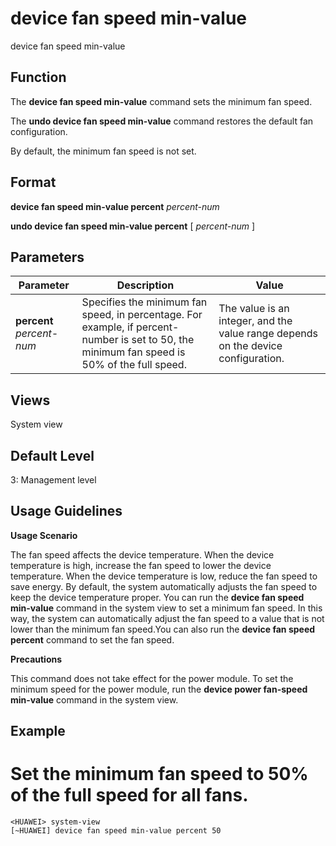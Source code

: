 device fan speed min-value
==========================

device fan speed min-value

Function
--------



The **device fan speed min-value** command sets the minimum fan speed.

The **undo device fan speed min-value** command restores the default fan configuration.



By default, the minimum fan speed is not set.


Format
------

**device fan speed min-value percent** *percent-num*

**undo device fan speed min-value percent** [ *percent-num* ]


Parameters
----------

| Parameter | Description | Value |
| --- | --- | --- |
| **percent** *percent-num* | Specifies the minimum fan speed, in percentage. For example, if percent-number is set to 50, the minimum fan speed is 50% of the full speed. | The value is an integer, and the value range depends on the device configuration. |



Views
-----

System view


Default Level
-------------

3: Management level


Usage Guidelines
----------------

**Usage Scenario**

The fan speed affects the device temperature. When the device temperature is high, increase the fan speed to lower the device temperature. When the device temperature is low, reduce the fan speed to save energy. By default, the system automatically adjusts the fan speed to keep the device temperature proper. You can run the **device fan speed min-value** command in the system view to set a minimum fan speed. In this way, the system can automatically adjust the fan speed to a value that is not lower than the minimum fan speed.You can also run the **device fan speed percent** command to set the fan speed.

**Precautions**



This command does not take effect for the power module. To set the minimum speed for the power module, run the **device power fan-speed min-value** command in the system view.




Example
-------

# Set the minimum fan speed to 50% of the full speed for all fans.
```
<HUAWEI> system-view
[~HUAWEI] device fan speed min-value percent 50

```